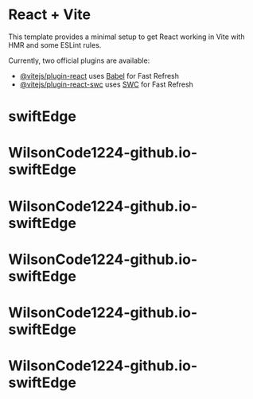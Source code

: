 # React + Vite

This template provides a minimal setup to get React working in Vite with HMR and some ESLint rules.

Currently, two official plugins are available:

- [@vitejs/plugin-react](https://github.com/vitejs/vite-plugin-react/blob/main/packages/plugin-react/README.md) uses [Babel](https://babeljs.io/) for Fast Refresh
- [@vitejs/plugin-react-swc](https://github.com/vitejs/vite-plugin-react-swc) uses [SWC](https://swc.rs/) for Fast Refresh
# swiftEdge
# WilsonCode1224-github.io-swiftEdge
# WilsonCode1224-github.io-swiftEdge
# WilsonCode1224-github.io-swiftEdge
# WilsonCode1224-github.io-swiftEdge
# WilsonCode1224-github.io-swiftEdge
